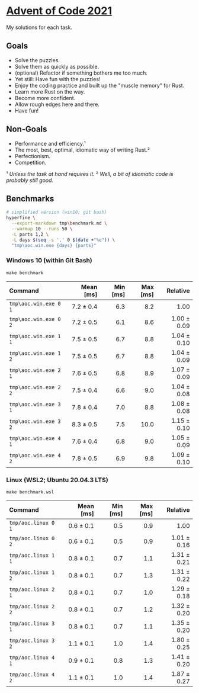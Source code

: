 # [Advent of Code 2021]

My solutions for each task.

## Goals

- Solve the puzzles.
- Solve them as quickly as possible.
- (optional) Refactor if something bothers me too much.
- Yet still: Have fun with the puzzles!
- Enjoy the coding practice and built up the "muscle memory" for Rust.
- Learn more Rust on the way.
- Become more confident.
- Allow rough edges here and there.
- Have fun!

## Non-Goals

- Performance and efficiency.¹
- The most, best, optimal, idiomatic way of writing Rust.²
- Perfectionism.
- Competition.

¹ _Unless the task at hand requires it._
² _Well, a bit of idiomatic code is probably still good._

## Benchmarks

```sh
# simplified version (win10; git bash)
hyperfine \
  --export-markdown tmp\benchmark.md \
  --warmup 10 --runs 50 \
  -L parts 1,2 \
  -L days $(seq -s ',' 0 $(date +"%e")) \
  "tmp\aoc.win.exe {days} {parts}"
```

### Windows 10 (within Git Bash)

`make benchmark`

| Command | Mean [ms] | Min [ms] | Max [ms] | Relative |
|:---|---:|---:|---:|---:|
| `tmp\aoc.win.exe 0 1 ` | 7.2 ± 0.4 | 6.3 | 8.2 | 1.00 |
| `tmp\aoc.win.exe 0 2 ` | 7.2 ± 0.5 | 6.1 | 8.6 | 1.00 ± 0.09 |
| `tmp\aoc.win.exe 1 1 ` | 7.5 ± 0.5 | 6.7 | 8.8 | 1.04 ± 0.10 |
| `tmp\aoc.win.exe 1 2 ` | 7.5 ± 0.5 | 6.7 | 8.8 | 1.04 ± 0.09 |
| `tmp\aoc.win.exe 2 1 ` | 7.6 ± 0.5 | 6.8 | 8.9 | 1.07 ± 0.09 |
| `tmp\aoc.win.exe 2 2 ` | 7.5 ± 0.4 | 6.6 | 9.0 | 1.04 ± 0.08 |
| `tmp\aoc.win.exe 3 1 ` | 7.8 ± 0.4 | 7.0 | 8.8 | 1.08 ± 0.08 |
| `tmp\aoc.win.exe 3 2 ` | 8.3 ± 0.5 | 7.5 | 10.0 | 1.15 ± 0.10 |
| `tmp\aoc.win.exe 4 1 ` | 7.6 ± 0.4 | 6.8 | 9.0 | 1.05 ± 0.09 |
| `tmp\aoc.win.exe 4 2 ` | 7.8 ± 0.5 | 6.9 | 9.8 | 1.09 ± 0.10 |

### Linux (WSL2; Ubuntu 20.04.3 LTS)

`make benchmark.wsl`

| Command | Mean [ms] | Min [ms] | Max [ms] | Relative |
|:---|---:|---:|---:|---:|
| `tmp/aoc.linux 0 1 ` | 0.6 ± 0.1 | 0.5 | 0.9 | 1.00 |
| `tmp/aoc.linux 0 2 ` | 0.6 ± 0.1 | 0.5 | 0.9 | 1.01 ± 0.16 |
| `tmp/aoc.linux 1 1 ` | 0.8 ± 0.1 | 0.7 | 1.1 | 1.31 ± 0.21 |
| `tmp/aoc.linux 1 2 ` | 0.8 ± 0.1 | 0.7 | 1.3 | 1.31 ± 0.22 |
| `tmp/aoc.linux 2 1 ` | 0.8 ± 0.1 | 0.7 | 1.0 | 1.29 ± 0.18 |
| `tmp/aoc.linux 2 2 ` | 0.8 ± 0.1 | 0.7 | 1.2 | 1.32 ± 0.20 |
| `tmp/aoc.linux 3 1 ` | 0.8 ± 0.1 | 0.7 | 1.1 | 1.35 ± 0.20 |
| `tmp/aoc.linux 3 2 ` | 1.1 ± 0.1 | 1.0 | 1.4 | 1.80 ± 0.25 |
| `tmp/aoc.linux 4 1 ` | 0.9 ± 0.1 | 0.8 | 1.3 | 1.41 ± 0.20 |
| `tmp/aoc.linux 4 2 ` | 1.1 ± 0.1 | 1.0 | 1.4 | 1.87 ± 0.27 |
<!-- links -->
[Advent of Code 2021]: https://adventofcode.com/2021
